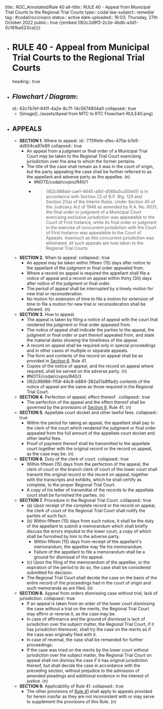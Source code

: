 title:: ROC_Annotated/Rule 40
alt-title:: RULE 40 - Appeal from Municipal Trial Courts to the Regional Trial Courts
type:: codal
law-subject:: remedial
tag:: #codal/roc/civpro
status:: active
date-uploaded:: 16:03; Thursday, 27th October 2022
public:: true
{{embed ((62c2d9f3-2c2e-4bdb-a3d1-0c191ba523ca))}}
- # RULE 40 - Appeal from Municipal Trial Courts to the Regional Trial Courts
  heading:: true
- ## _Flowchart / Diagram_:
  id:: 62c7b7e1-641f-4a2e-8c7f-14c5674804a0
  collapsed:: true
	- ![image](../assets/Apeal from MTC to RTC Flowchart-RULE40.png)
- ## APPEALS
	- **SECTION 1**. Where to appeal.
	  id:: 775ffefe-dfec-470a-b7e5-dd554ca97e89
	  collapsed:: true
		- An appeal from a judgment or final order of a Municipal Trial Court may be taken to the Regional Trial Court exercising jurisdiction over the area to which the former pertains.
		- The title of the case shall remain as it was in the court of origin, but the party appealing the case shall be further referred to as the appellant and adverse party as the appellee. (n)
			- #NOTE/codal/civpro/R40/1
			- > ((62c988dd-cae1-4645-afb1-d588a5ca50e6))  is in accordance with Section 22 of B.P. Big. 129 and Section 21(a) of the Interim Rules. Under Section 45 of the Judiciary Act of 1948 as amended by R.A. No. 6031, the final order or judgment of a Municipal Court exercising exclusive jurisdiction was appealable to the Court of First Instance, while its final order or judgment in the exercise of concurrent jurisdiction with the Court of First Instance was appealable to the Court of Appeals. Inasmuch as this concurrent jurisdiction was eliminated, all such appeals are now taken to the Regional Trial Courts.
	- **SECTION 2.** When to appeal.
	  collapsed:: true
		- An appeal may be taken within fifteen (15) days after notice to the appellant of the judgment or final order appealed from.
		- Where a record on appeal is required the appellant shall file a notice of appeal and a record on appeal within thirty (30) days after notice of the judgment or final order.
		- The period of appeal shall be interrupted by a timely motion for new trial or reconsideration.
		- No motion for extension of time to file a motion for extension of time to file a motion for new trial or reconsideration shall be allowed. (n)
	- **SECTION 3.** How to appeal.
		- The appeal is taken by filing a notice of appeal with the court that rendered the judgment or final order appealed from.
		- The notice of appeal shall indicate the parties to the appeal, the judgment or final order or part thereof appealed from, and state the material dates showing the timeliness of the appeal.
		- A record on appeal shall be required only in special proceedings and in other cases of multiple or separate appeals.
		- The form and contents of the record on appeal shall be as provided in [Section 6](logseq://graph/OBSIDIAN?block-id=932b32d5-18eb-4bdc-9aba-981cc3f5b1c3), Rule 41.
		- Copies of the notice of appeal, and the record on appeal where required, shall be served on the adverse party. (n)
		- #NOTE/codal/civpro/R40/3
		- ((62c98986-f158-44c8-b884-382a51a8ffad))  contents of the notice of appeal are the same as those required in the Regional Trial Court.
	- **SECTION 4.** Perfection of appeal; effect thereof .
	  collapsed:: true
		- The perfection of the appeal and the effect thereof shall be governed by the provisions of [Section 9](logseq://graph/OBSIDIAN?block-id=d2bab0df-9b5b-480b-a55f-fe6528dc0f23), Rule 41. (n)
	- **SECTION 5.** Appellate court docket and other lawful fees.
	  collapsed:: true
		- Within the period for taking an appeal, the appellant shall pay to the clerk of the court which rendered the judgment or final order appealed from the full amount of the appellate court docket and other lawful fees.
		- Proof of payment thereof shall be transmitted to the appellate court together with the original record or the record on appeal, as the case may be. (n)
	- **SECTION 6.** Duty of the clerk of court.
	  collapsed:: true
		- Within fifteen (15) days from the perfection of the appeal, the clerk of court or the branch clerk of court of the lower court shall transmit the original record or the record on appeal, together with the transcripts and exhibits, which he shall certify as complete, to the proper Regional Trial Court.
		- A copy of his letter of transmittal of the records to the appellate court shall be furnished the parties. (n)
	- **SECTION 7.** Procedure in the Regional Trial Court.
	  collapsed:: true
		- (a) Upon receipt of the complete record or the record on appeal, the clerk of court of the Regional Trial Court shall notify the parties of such fact.
		- (b) Within fifteen (15) days from such notice, it shall be the duty of the appellant to submit a memorandum which shall briefly discuss the errors imputed to the lower court, a copy of which shall be furnished by him to the adverse party.
			- Within fifteen (15) days from receipt of the appellant's memorandum, the appellee may file his memorandum.
			- Failure of the appellant to file a memorandum shall be a ground for dismissal of the appeal.
		- (c) Upon the filing of the memorandum of the appellee, or the expiration of the period to do so, the case shall be considered submitted for decision.
		- The Regional Trial Court shall decide the case on the basis of the entire record of the proceedings had in the court of origin and such memoranda as are filed. (n)
	- **SECTION 8.** Appeal from orders dismissing case without trial; lack of jurisdiction.
	  collapsed:: true
		- If an appeal is taken from an order of the lower court dismissing the case without a trial on the merits, the Regional Trial Court may affirm or reverse it, as the case may be.
		- In case of affirmance and the ground of dismissal is lack of jurisdiction over the subject matter, the Regional Trial Court, if it has jurisdiction thereover, shall try the case on the merits as if the case was originally filed with it.
		- In case of reversal, the case shall be remanded for further proceedings.
		- If the case was tried on the merits by the lower court without jurisdiction over the subject matter, the Regional Trial Court on appeal shall not dismiss the case if it has original jurisdiction thereof, but shall decide the case in accordance with the preceding section, without prejudice to the admission of amended pleadings and additional evidence in the interest of justice. (n)
	- **SECTION 9.** Applicability of Rule 41.
	  collapsed:: true
		- The other provisions of [Rule 41](logseq://graph/OBSIDIAN?page=ROC_Annotated%2FRule%2041) shall apply to appeals provided for herein insofar as they are not inconsistent with or may serve to supplement the provisions of this Rule. (n)
